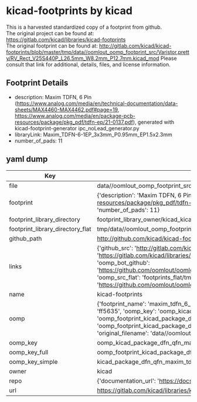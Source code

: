# kicad-footprints by kicad  
This is a harvested standardized copy of a footprint from github.  
The original project can be found at:  
https://gitlab.com/kicad/libraries/kicad-footprints  
The original footprint can be found at:
http://gitlab.com/kicad/kicad-footprints/blob/master/tmp/data//oomlout_oomp_footprint_src/Varistor.pretty/RV_Rect_V25S440P_L26.5mm_W8.2mm_P12.7mm.kicad_mod
Please consult that link for additional, details, files, and license information.  
## Footprint Details
* description: Maxim  TDFN, 6 Pin (https://www.analog.com/media/en/technical-documentation/data-sheets/MAX4460-MAX4462.pdf#page=19, https://www.analog.com/media/en/package-pcb-resources/package/pkg_pdf/tdfn-ep/21-0137.pdf), generated with kicad-footprint-generator ipc_noLead_generator.py  
* libraryLink: Maxim_TDFN-6-1EP_3x3mm_P0.95mm_EP1.5x2.3mm  
* number_of_pads: 11  
## yaml dump  
| Key | Value |  
| --- | --- |  
| file | data//oomlout_oomp_footprint_src/kicad-footprints/Package_DFN_QFN.pretty/Maxim_TDFN-6-1EP_3x3mm_P0.95mm_EP1.5x2.3mm.kicad_mod |  
| footprint | {'description': 'Maxim  TDFN, 6 Pin (https://www.analog.com/media/en/technical-documentation/data-sheets/MAX4460-MAX4462.pdf#page=19, https://www.analog.com/media/en/package-pcb-resources/package/pkg_pdf/tdfn-ep/21-0137.pdf), generated with kicad-footprint-generator ipc_noLead_generator.py', 'libraryLink': 'Maxim_TDFN-6-1EP_3x3mm_P0.95mm_EP1.5x2.3mm', 'number_of_pads': 11} |  
| footprint_library_directory | footprint_library_owner/kicad_kicad-footprints/ |  
| footprint_library_directory_flat | tmp/data//oomlout_oomp_footprint_src/footprints_flat/kicad_package_dfn_qfn_maxim_tdfn_6_1ep_3x3mm_p0_95mm_ep1_5x2_3mm/working |  
| github_path | http://github.com/kicad/kicad-footprints/blob/master/tmp/data//oomlout_oomp_footprint_src/Package_DFN_QFN.pretty/Maxim_TDFN-6-1EP_3x3mm_P0.95mm_EP1.5x2.3mm.kicad_mod |  
| links | {'github_src': 'http://gitlab.com/kicad/kicad-footprints/blob/master/tmp/data//oomlout_oomp_footprint_src/Varistor.pretty/RV_Rect_V25S440P_L26.5mm_W8.2mm_P12.7mm.kicad_mod', 'github_src_repo': 'https://gitlab.com/kicad/libraries/kicad-footprints', 'oomp_bot': 'tmp/data//oomlout_oomp_footprint_src/footprints/kicad_package_dfn_qfn_maxim_tdfn_6_1ep_3x3mm_p0_95mm_ep1_5x2_3mm/working', 'oomp_bot_github': 'https://github.com/oomlout/oomlout_oomp_footprint_bot/tree/main/tmp/data//oomlout_oomp_footprint_src/footprints/kicad_package_dfn_qfn_maxim_tdfn_6_1ep_3x3mm_p0_95mm_ep1_5x2_3mm/working', 'oomp_src_flat': 'footprints_flat/tmp/data//oomlout_oomp_footprint_src/footprints_flat/kicad_package_dfn_qfn_maxim_tdfn_6_1ep_3x3mm_p0_95mm_ep1_5x2_3mm/working', 'oomp_src_flat_github': 'https://github.com/oomlout/oomlout_oomp_footprint_src/tree/main/tmp/data//oomlout_oomp_footprint_src/footprints_flat/kicad_package_dfn_qfn_maxim_tdfn_6_1ep_3x3mm_p0_95mm_ep1_5x2_3mm/working'} |  
| name | kicad-footprints |  
| oomp | {'footprint_name': 'maxim_tdfn_6_1ep_3x3mm_p0_95mm_ep1_5x2_3mm', 'library_name': 'package_dfn_qfn', 'md5': 'ff563585a828ea4a72f9c216f3454b03', 'md5_10': 'ff563585a8', 'md5_5': 'ff563', 'md5_6': 'ff5635', 'oomp_key': 'oomp_kicad_package_dfn_qfn_maxim_tdfn_6_1ep_3x3mm_p0_95mm_ep1_5x2_3mm', 'oomp_key_extra': 'oomp_footprint_kicad_package_dfn_qfn_maxim_tdfn_6_1ep_3x3mm_p0_95mm_ep1_5x2_3mm', 'oomp_key_full': 'oomp_footprint_kicad_package_dfn_qfn_maxim_tdfn_6_1ep_3x3mm_p0_95mm_ep1_5x2_3mm_ff5635', 'oomp_key_simple': 'kicad_package_dfn_qfn_maxim_tdfn_6_1ep_3x3mm_p0_95mm_ep1_5x2_3mm', 'original_filename': 'data//oomlout_oomp_footprint_src/kicad-footprints/Package_DFN_QFN.pretty/Maxim_TDFN-6-1EP_3x3mm_P0.95mm_EP1.5x2.3mm.kicad_mod', 'owner_name': 'kicad'} |  
| oomp_key | oomp_kicad_package_dfn_qfn_maxim_tdfn_6_1ep_3x3mm_p0_95mm_ep1_5x2_3mm |  
| oomp_key_full | oomp_footprint_kicad_package_dfn_qfn_maxim_tdfn_6_1ep_3x3mm_p0_95mm_ep1_5x2_3mm |  
| oomp_key_simple | kicad_package_dfn_qfn_maxim_tdfn_6_1ep_3x3mm_p0_95mm_ep1_5x2_3mm |  
| owner | kicad |  
| repo | {'documentation_url': 'https://docs.github.com/rest/repos/repos#get-a-repository', 'message': 'Not Found'} |  
| url | https://gitlab.com/kicad/libraries/kicad-footprints |  

